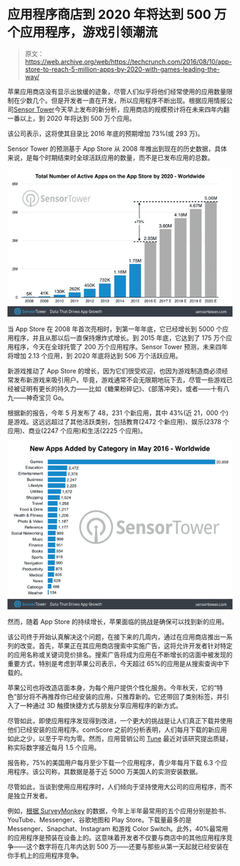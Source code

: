 # 应用程序商店到 2020 年将达到 500 万个应用程序，游戏引领潮流

> 原文：<https://web.archive.org/web/https://techcrunch.com/2016/08/10/app-store-to-reach-5-million-apps-by-2020-with-games-leading-the-way/>

苹果应用商店没有显示出放缓的迹象，尽管人们似乎将他们经常使用的应用数量限制在少数几个。但是开发者一直在开发，所以应用程序不断出现。根据应用情报公司[Sensor Tower](https://web.archive.org/web/20230315025631/https://sensortower.com/blog/app-store-growth-forecast-2020)今天早上发布的新分析，应用商店的规模预计将在未来四年内翻一番以上，到 2020 年将达到 500 万个应用。

该公司表示，这将使其目录比 2016 年底的预期增加 73%(或 293 万)。

Sensor Tower 的预测基于 App Store 从 2008 年推出到现在的历史数据，具体来说，是每个时期结束时全球活跃应用的数量，而不是已发布应用的总数。

![worldwide-app-store-apps-by-2020](img/6703fd91ac0e18c946f54b7fb59f57a9.png)

当 App Store 在 2008 年首次亮相时，到第一年年底，它已经增长到 5000 个应用程序，并且从那以后一直保持爆炸式增长。到 2015 年底，它达到了 175 万个应用程序，今天在全球托管了 200 万个应用程序。Sensor Tower 预测，未来四年将增加 2.13 个应用，到 2020 年底将达到 506 万个活跃应用。

新游戏推动了 App Store 的增长，因为它们很受欢迎，也因为游戏制造商必须经常发布新游戏来吸引用户。毕竟，游戏通常不会无限期地玩下去，尽管一些游戏已经被证明有更长的持久力——比如《糖果粉碎记》、《部落冲突》，或者——十有八九——神奇宝贝 Go。

根据新的报告，今年 5 月发布了 48，231 个新应用，其中 43%(近 21，000 个)是游戏。这远远超过了其他活跃类别，包括教育(2472 个新应用)、娱乐(2378 个应用)、商业(2247 个应用)和生活(2225 个应用)。

![may-2016-new-apps-by-category](img/390ead2609cd3f63652f40c859e797ed.png)

然而，随着 App Store 的持续增长，苹果面临的挑战是确保可以找到新的应用。

该公司终于开始认真解决这个问题，在接下来的几周内，通过在应用商店推出一系列的改变。首先，苹果正在其应用商店搜索中实施广告，这将允许开发者针对特定的应用名称或关键词竞价排名。搜索广告将成为应用在不断增长的店面中被发现的重要方式，特别是考虑到苹果公司表示，今天超过 65%的应用是从搜索查询中下载的。

苹果公司也将改造店面本身，为每个用户提供个性化服务。今年秋天，它的“特色”部分将不再推荐你已经安装的应用，只推荐新的。它还带回了类别标签，并引入了一种通过 3D 触摸快捷方式与朋友分享应用程序的新方式。

尽管如此，即使应用程序发现得到改进，一个更大的挑战是让人们真正下载并使用他们已经安装的应用程序。comScore 之前的分析表明，人们每月下载的新应用如此之少，以至于平均为零。然而，应用营销公司 [Tune](https://web.archive.org/web/20230315025631/http://tune.com/) 最近对该研究提出质疑，称实际数字接近每月 1.5 个应用。

报告称，75%的美国用户每月至少下载一个应用程序，青少年每月下载 6.3 个应用程序。该公司称，其数据是基于近 5000 万美国人的实测安装数据。

尽管如此，当谈到使用应用程序时，人们倾向于坚持使用大公司的应用程序，而不是独立开发者。

例如，[根据 SurveyMonkey](https://web.archive.org/web/20230315025631/https://techcrunch.com/2016/07/28/surveymonkey-study-finds-social-media-apps-ruled-mobile-in-first-half-of-2016/) 的数据，今年上半年最常用的五个应用分别是脸书、YouTube、Messenger、谷歌地图和 Play Store。下载量最多的是 Messenger、Snapchat、Instagram 和游戏 Color Switch。此外，40%最常用的应用程序是预装在设备上的。这意味着开发者不仅要与商店中的其他应用程序竞争——这个数字将在几年内达到 500 万——还要与那些从第一天起就已经安装在你手机上的应用程序竞争。